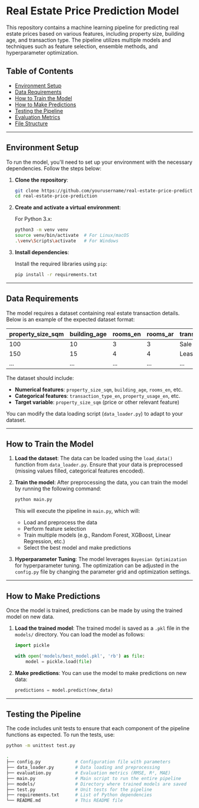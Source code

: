 # Real Estate Price Prediction Model

This repository contains a machine learning pipeline for predicting real estate prices based on various features, including property size, building age, and transaction type. The pipeline utilizes multiple models and techniques such as feature selection, ensemble methods, and hyperparameter optimization.

## Table of Contents

- [Environment Setup](#environment-setup)
- [Data Requirements](#data-requirements)
- [How to Train the Model](#how-to-train-the-model)
- [How to Make Predictions](#how-to-make-predictions)
- [Testing the Pipeline](#testing-the-pipeline)
- [Evaluation Metrics](#evaluation-metrics)
- [File Structure](#file-structure)

---

## Environment Setup

To run the model, you'll need to set up your environment with the necessary dependencies. Follow the steps below:

1. **Clone the repository**:

    ```bash
    git clone https://github.com/yourusername/real-estate-price-prediction.git
    cd real-estate-price-prediction
    ```

2. **Create and activate a virtual environment**:

    For Python 3.x:
    ```bash
    python3 -m venv venv
    source venv/bin/activate  # For Linux/macOS
    .\venv\Scripts\activate   # For Windows
    ```

3. **Install dependencies**:

    Install the required libraries using `pip`:

    ```bash
    pip install -r requirements.txt
    ```

---

## Data Requirements

The model requires a dataset containing real estate transaction details. Below is an example of the expected dataset format:

| property_size_sqm | building_age | rooms_en | rooms_ar | transaction_type_en | property_usage_en | is_freehold_text |
|-------------------|--------------|----------|----------|----------------------|-------------------|------------------|
| 100               | 10           | 3        | 3        | Sale                 | Residential       | Yes              |
| 150               | 15           | 4        | 4        | Lease                | Commercial        | No               |
| ...               | ...          | ...      | ...      | ...                  | ...               | ...              |

The dataset should include:
- **Numerical features**: `property_size_sqm`, `building_age`, `rooms_en`, etc.
- **Categorical features**: `transaction_type_en`, `property_usage_en`, etc.
- **Target variable**: `property_size_sqm` (price or other relevant feature)

You can modify the data loading script (`data_loader.py`) to adapt to your dataset.

---

## How to Train the Model

1. **Load the dataset**:
    The data can be loaded using the `load_data()` function from `data_loader.py`. Ensure that your data is preprocessed (missing values filled, categorical features encoded).

2. **Train the model**:
    After preprocessing the data, you can train the model by running the following command:
    
    ```bash
    python main.py
    ```

    This will execute the pipeline in `main.py`, which will:
    - Load and preprocess the data
    - Perform feature selection
    - Train multiple models (e.g., Random Forest, XGBoost, Linear Regression, etc.)
    - Select the best model and make predictions

3. **Hyperparameter Tuning**:
    The model leverages `Bayesian Optimization` for hyperparameter tuning. The optimization can be adjusted in the `config.py` file by changing the parameter grid and optimization settings.

---

## How to Make Predictions

Once the model is trained, predictions can be made by using the trained model on new data.

1. **Load the trained model**:
    The trained model is saved as a `.pkl` file in the `models/` directory. You can load the model as follows:

    ```python
    import pickle

    with open('models/best_model.pkl', 'rb') as file:
        model = pickle.load(file)
    ```

2. **Make predictions**:
    You can use the model to make predictions on new data:

    ```python
    predictions = model.predict(new_data)
    ```

---

## Testing the Pipeline

The code includes unit tests to ensure that each component of the pipeline functions as expected. To run the tests, use:

```bash
python -m unittest test.py

.
├── config.py             # Configuration file with parameters
├── data_loader.py        # Data loading and preprocessing
├── evaluation.py         # Evaluation metrics (RMSE, R², MAE)
├── main.py               # Main script to run the entire pipeline
├── models/               # Directory where trained models are saved
├── test.py               # Unit tests for the pipeline
├── requirements.txt      # List of Python dependencies
└── README.md             # This README file
